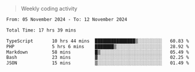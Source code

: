> Weekly coding activity
<!--START_SECTION:waka-->

```txt
From: 05 November 2024 - To: 12 November 2024

Total Time: 17 hrs 39 mins

TypeScript       10 hrs 44 mins  ███████████████▒░░░░░░░░░   60.83 %
PHP              5 hrs 6 mins    ███████▒░░░░░░░░░░░░░░░░░   28.92 %
Markdown         58 mins         █▒░░░░░░░░░░░░░░░░░░░░░░░   05.49 %
Bash             23 mins         ▓░░░░░░░░░░░░░░░░░░░░░░░░   02.25 %
JSON             15 mins         ▒░░░░░░░░░░░░░░░░░░░░░░░░   01.49 %
```

<!--END_SECTION:waka-->
